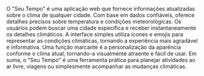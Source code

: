 O "Seu Tempo" é uma aplicação web que fornece informações atualizadas sobre o clima de qualquer cidade. Com base em dados confiáveis, oferece detalhes precisos sobre temperatura e condições meteorológicas.              Os usuários podem buscar uma cidade específica e receber instantaneamente os detalhes climáticos. A interface simples utiliza ícones e emojis para representar as condições climáticas, tornando a experiência mais agradável e informativa.                          Uma função marcante é a personalização da aparência conforme o clima atual, tornando-a visualmente atraente e fácil de usar.                          Em suma, o "Seu Tempo" é uma ferramenta prática para planejar atividades ao ar livre, viagens ou simplesmente acompanhar as mudanças climáticas.
